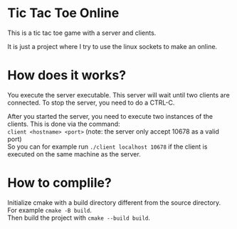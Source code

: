 # Tic Tac Toe Online

This is a tic tac toe game with a server and clients.

It is just a project where I try to use the linux sockets to make an online.

# How does it works?

You execute the server executable. This server will wait until two clients are connected. To stop the server, you need
to do a CTRL-C.

After you started the server, you need to execute two instances of the clients. This is done via the command:  
```client <hostname> <port>``` (note: the server only accept 10678 as a valid port)  
So you can for example run ```./client localhost 10678``` if the client is executed on the same machine as the server.

# How to complile?

Initialize cmake with a build directory different from the source directory. For example ```cmake -B build```.  
Then build the project with ```cmake --build build```.